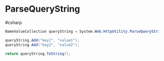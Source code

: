 # ParseQueryString
#csharp 

```csharp
NameValueCollection queryString = System.Web.HttpUtility.ParseQueryString(string.Empty);

queryString.Add("key1", "value1");
queryString.Add("key2", "value2");

return queryString.ToString(); 
```
